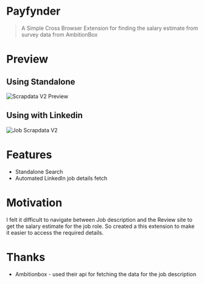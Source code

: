 # Payfynder

> A Simple Cross Browser Extension for finding the salary estimate from survey data from AmbitionBox

# Preview

## Using Standalone

![Scrapdata V2 Preview](https://github.com/user-attachments/assets/0ddfd7df-bfe6-41ad-ac47-9e0b136cb648)

## Using with Linkedin

![Job Scrapdata V2](https://github.com/user-attachments/assets/e122ae0d-c09e-444f-9c91-851a9ecd1ba5)

# Features
- Standalone Search
- Automated LinkedIn job details fetch

# Motivation

I felt it difficult to navigate between Job description and the Review site to get the salary estimate for the job role. So created a this extension to make it easier to access the required details.

# Thanks

- Ambitionbox - used their api for fetching the data for the job description


